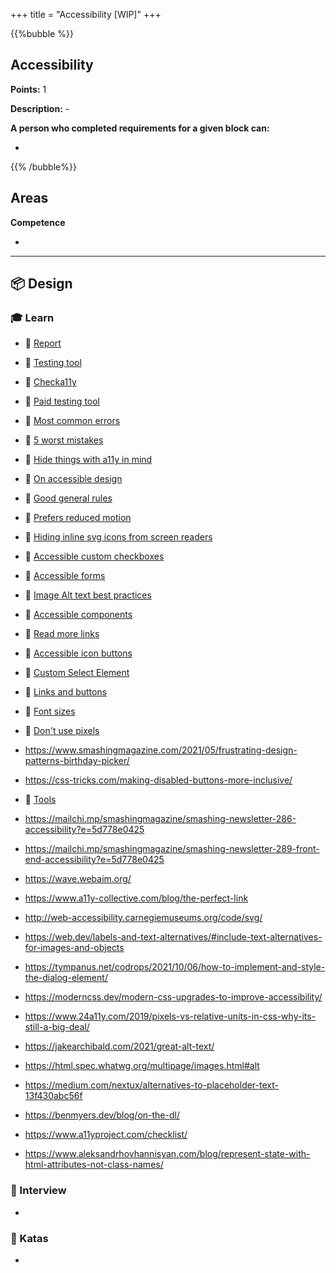 +++
title = "Accessibility [WIP]"
+++

{{%bubble %}}

## Accessibility

**Points:** 1

**Description:** -

**A person who completed requirements for a given block can:**

-

{{% /bubble%}}

## Areas

**Competence**

-

---

## 📦 Design

### 🎓 Learn

- 📗 [Report](https://abilitynet.org.uk/news-blogs/less-1-website-home-pages-are-likely-meet-accessibility-standards)
- 📗 [Testing tool](https://www.paciellogroup.com/toolkit/)
- 📗 [Checka11y](https://github.com/jackdomleo7/Checka11y.css)
- 📗 [Paid testing tool](https://uxplanet.org/make-your-website-ada-compliant-accessibe-d27c38ac5d26)


- 📗 [Most common errors](https://www.brucelawson.co.uk/2019/checklist-to-avoid-the-most-common-accessibility-errors/)
- 📗 [5 worst mistakes](https://bighack.org/5-most-annoying-website-features-i-face-as-a-blind-screen-reader-user-accessibility/)
- 📗 [Hide things with a11y in mind](https://css-tricks.com/comparing-various-ways-to-hide-things-in-css/)
- 📗 [On accessible design](https://uxdesign.cc/user-experience-is-accessible-design-fb886a8776b0)
- 📗 [Good general rules](https://uxplanet.org/ux-accessibility-for-elderly-12-principles-9708289b6f78)
- 📗 [Prefers reduced motion](https://www.phpied.com/exploring-prefers-reduced-motion/)


- 📗 [Hiding inline svg icons from screen readers](https://www.456bereastreet.com/archive/201609/hiding_inline_svg_icons_from_screen_readers/)
- 📗 [Accessible custom checkboxes](https://css-tricks.com/customise-radio-buttons-without-compromising-accessibility/)
- 📗 [Accessible forms](https://webaim.org/techniques/forms/controls?textfield=&addresstext=&select=1&favcity2=3&submitbutton.x=71&submitbutton.y=14)
- 📗 [Image Alt text best practices](https://support.siteimprove.com/hc/en-gb/articles/115000013031-Accessibility-Image-Alt-text-best-practices)
- 📗 [Accessible components](https://github.com/scottaohara/accessible_components)
- 📗 [Read more links](https://blog.prototypr.io/youre-not-still-using-read-more-are-you-16466ae326e7)
- 📗 [Accessible icon buttons](https://www.sarasoueidan.com/blog/accessible-icon-buttons/)
- 📗 [Custom Select Element](https://24ways.org/2019/making-a-better-custom-select-element/)
- 📗 [Links and buttons](https://css-tricks.com/a-complete-guide-to-links-and-buttons/)
- 📗 [Font sizes](https://css-tricks.com/accessible-font-sizing-explained/)
- 📗 [Don't use pixels](https://uxdesign.cc/say-goodbye-to-pixels-cb720fbaf250)
- https://www.smashingmagazine.com/2021/05/frustrating-design-patterns-birthday-picker/
- https://css-tricks.com/making-disabled-buttons-more-inclusive/
  
- 📗 [Tools](https://blog.prototypr.io/accessibility-tools-and-plugins-for-designers-d47e5713ec91)

- https://mailchi.mp/smashingmagazine/smashing-newsletter-286-accessibility?e=5d778e0425
- https://mailchi.mp/smashingmagazine/smashing-newsletter-289-front-end-accessibility?e=5d778e0425
- https://wave.webaim.org/
- https://www.a11y-collective.com/blog/the-perfect-link
- http://web-accessibility.carnegiemuseums.org/code/svg/
- https://web.dev/labels-and-text-alternatives/#include-text-alternatives-for-images-and-objects
- https://tympanus.net/codrops/2021/10/06/how-to-implement-and-style-the-dialog-element/

- https://moderncss.dev/modern-css-upgrades-to-improve-accessibility/

- https://www.24a11y.com/2019/pixels-vs-relative-units-in-css-why-its-still-a-big-deal/
- https://jakearchibald.com/2021/great-alt-text/
- https://html.spec.whatwg.org/multipage/images.html#alt
- https://medium.com/nextux/alternatives-to-placeholder-text-13f430abc56f
- https://benmyers.dev/blog/on-the-dl/
- https://www.a11yproject.com/checklist/
- https://www.aleksandrhovhannisyan.com/blog/represent-state-with-html-attributes-not-class-names/

### 🎤 Interview

- 

### 📝 Katas

- 
